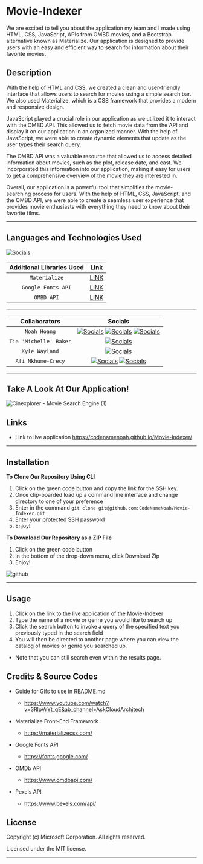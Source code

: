 # Movie-Indexer

We are excited to tell you about the application my team and I made using HTML, CSS, JavaScript, APIs from OMBD movies, and a Bootstrap alternative known as Materialize. Our application is designed to provide users with an easy and efficient way to search for information about their favorite movies.

## Description

With the help of HTML and CSS, we created a clean and user-friendly interface that allows users to search for movies using a simple search bar. We also used Materialize, which is a CSS framework that provides a modern and responsive design.

JavaScript played a crucial role in our application as we utilized it to interact with the OMBD API. This allowed us to fetch movie data from the API and display it on our application in an organized manner. With the help of JavaScript, we were able to create dynamic elements that update as the user types their search query.

The OMBD API was a valuable resource that allowed us to access detailed information about movies, such as the plot, release date, and cast. We incorporated this information into our application, making it easy for users to get a comprehensive overview of the movie they are interested in.

Overall, our application is a powerful tool that simplifies the movie-searching process for users. With the help of HTML, CSS, JavaScript, and the OMBD API, we were able to create a seamless user experience that provides movie enthusiasts with everything they need to know about their favorite films.

---

## Languages and Technologies Used

[![Socials](https://skillicons.dev/icons?i=html,css,js,git)](https://skillicons.dev)

| Additional Libraries Used |                    Link                     |
| :-----------------------: | :-----------------------------------------: |
|       `Materialize`       |     [LINK](https://materializecss.com/)     |
|    `Google Fonts API`     | [LINK](https://developers.google.com/fonts) |
|        `OMBD API`         |      [LINK](https://www.omdbapi.com/)       |

---

|     Collaborators      |                                                                                                                                  Socials                                                                                                                                   |
| :--------------------: | :------------------------------------------------------------------------------------------------------------------------------------------------------------------------------------------------------------------------------------------------------------------------: |
|      `Noah Hoang`      | [![Socials](https://skillicons.dev/icons?i=git)](https://github.com/codenamenoah) [![Socials](https://skillicons.dev/icons?i=linkedin)](https://www.linkedin.com/in/codenamenoah/) [![Socials](https://skillicons.dev/icons?i=twitter)](https://twitter.com/CodeNameNoahH) |
| `Tia 'Michelle' Baker` |                                                                                           [![Socials](https://skillicons.dev/icons?i=git)](https://github.com/michellebaker1129)                                                                                           |
|     `Kyle Wayland`     |                                                                                              [![Socials](https://skillicons.dev/icons?i=git)](https://github.com/kylecoding1)                                                                                              |
|   `Afi Nkhume-Crecy`   |                                        [![Socials](https://skillicons.dev/icons?i=git)](https://github.com/AFICRECY) [![Socials](https://skillicons.dev/icons?i=linkedin)](https://www.linkedin.com/in/afi-nkhume-crecy-932862128/)                                        |

---

## Take A Look At Our Application!

![Cinexplorer - Movie Search Engine (1)](https://user-images.githubusercontent.com/127361736/231364570-eb024729-1fe9-4134-a29f-bc1f010a6c50.gif)

## Links

- Link to live application https://codenamenoah.github.io/Movie-Indexer/

---

## Installation

**To Clone Our Repository Using CLI**

1. Click on the green code button and copy the link for the SSH key.
2. Once clip-boarded load up a command line interface and change directory to one of your preference
3. Enter in the command `git clone git@github.com:CodeNameNoah/Movie-Indexer.git`
4. Enter your protected SSH password
5. Enjoy!

**To Download Our Repository as a ZIP File**

1. Click on the green code button
2. In the bottom of the drop-down menu, click Download Zip
3. Enjoy!

![github](https://user-images.githubusercontent.com/127361736/227422005-d28a9020-e331-4098-976b-df9c1e545bb4.png)

---

## Usage

1. Click on the link to the live application of the Movie-Indexer
2. Type the name of a movie or genre you would like to search up
3. Click the search button to invoke a query of the specified text you previously typed in the search field
4. You will then be directed to another page where you can view the catalog of movies or genre you searched up.

- Note that you can still search even within the results page.

## Credits & Source Codes

- Guide for Gifs to use in README.md

  - https://www.youtube.com/watch?v=3RlpVrYt_qE&ab_channel=AskCloudArchitech

- Materialize Front-End Framework

  - https://materializecss.com/

- Google Fonts API

  - https://fonts.google.com/

- OMDb API

  - https://www.omdbapi.com/

- Pexels API

  - https://www.pexels.com/api/

## License

Copyright (c) Microsoft Corporation. All rights reserved.

Licensed under the MIT license.

---
